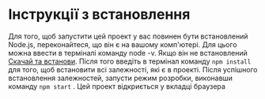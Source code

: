 # Інструкції з встановлення

Для того, щоб запустити цей проект у вас повинен бути встановлений Node.js,
переконайтеся, що він є на вашому комп'ютері. Для цього можна ввести в терміналі
команду node -v. Якщо він не встановлений
[Скачай та встанови](https://nodejs.org/en/). Після того введіть в термінал
команду `npm install` для того, щоб встановити всі залежності, які є в проекті.
Після успішного встановлення залежностей, запусти режим розробки, виконавши
команду `npm start` . Цей проект відкриється у вкладці браузера
